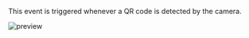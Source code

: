 This event is triggered whenever a QR code is detected by the camera.

![preview](/images/qRCodeScan/events/scan-en.png)